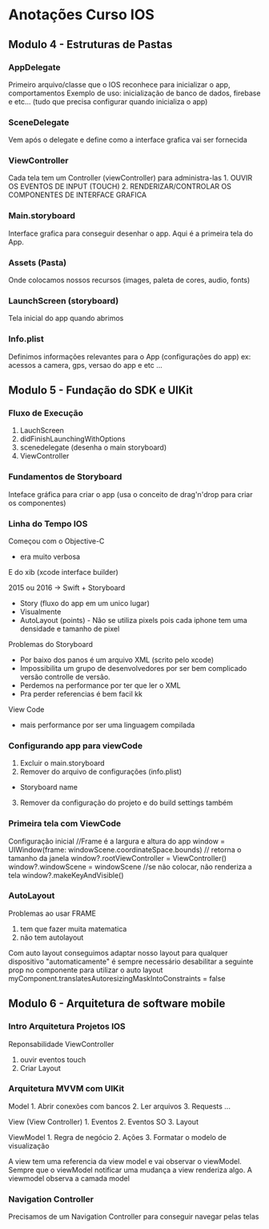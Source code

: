 #  Anotações Curso IOS

## Modulo 4 - Estruturas de Pastas

### AppDelegate
Primeiro arquivo/classe que o IOS reconhece para inicializar o app, comportamentos
Exemplo de uso: inicialização de banco de dados, firebase e etc... (tudo que precisa configurar quando inicializa o app)

### SceneDelegate
Vem após o delegate e define como a interface grafica vai ser fornecida

### ViewController
Cada tela tem um Controller (viewController) para administra-las
    1. OUVIR OS EVENTOS DE INPUT (TOUCH)
    2. RENDERIZAR/CONTROLAR OS COMPONENTES DE INTERFACE GRAFICA

### Main.storyboard
Interface grafica para conseguir desenhar o app. Aqui é a primeira tela do App.

### Assets (Pasta)
Onde colocamos nossos recursos (images, paleta de cores, audio, fonts)

### LaunchScreen (storyboard)
Tela inicial do app quando abrimos

### Info.plist
Definimos informações relevantes para o App (configurações do app)
ex: acessos a camera, gps, versao do app e etc ... 

## Modulo 5 - Fundação do SDK e UIKit

### Fluxo de Execução
1. LauchScreen
2. didFinishLaunchingWithOptions
3. scenedelegate (desenha o main storyboard)
4. ViewController

### Fundamentos de Storyboard
Inteface gráfica para criar o app (usa o conceito de drag'n'drop para criar os componentes)

### Linha do Tempo IOS
Começou com o Objective-C
 - era muito verbosa

E do xib (xcode interface builder)

2015 ou 2016 -> Swift + Storyboard
 - Story (fluxo do app em um unico lugar)
 - Visualmente
 - AutoLayout (points) - Não se utiliza pixels pois cada iphone tem uma densidade e tamanho de pixel
 
 Problemas do Storyboard
  - Por baixo dos panos é um arquivo XML (scrito pelo xcode)
  - Impossibilita um grupo de desenvolvedores por ser bem complicado versão controlle de versão.
  - Perdemos na performance por ter que ler o XML
  - Pra perder referencias é bem facil kk

View Code
 - mais performance por ser uma linguagem compilada  
  
  
### Configurando app para viewCode
1. Excluir o main.storyboard
2. Remover do arquivo de configurações (info.plist)
 - Storyboard name
3. Remover da configuração do projeto e do build settings também

### Primeira tela com ViewCode
Configuração inicial
        //Frame é a largura e altura do app
        window = UIWindow(frame: windowScene.coordinateSpace.bounds) // retorna o tamanho da janela
        window?.rootViewController = ViewController()
        window?.windowScene = windowScene
        //se não colocar, não renderiza a tela
        window?.makeKeyAndVisible()

### AutoLayout
Problemas ao usar FRAME
 1. tem que fazer muita matematica
 2. não tem autolayout

Com auto layout conseguimos adaptar nosso layout para qualquer dispositivo "automaticamente"
é sempre necessário desabilitar a seguinte prop no componente para utilizar o auto layout
myComponent.translatesAutoresizingMaskIntoConstraints = false


## Modulo 6 - Arquitetura de software mobile

### Intro Arquitetura Projetos IOS
Reponsabilidade ViewController
1. ouvir eventos touch 
2. Criar Layout

### Arquitetura MVVM com UIKit

Model
    1. Abrir conexões com bancos
    2. Ler arquivos 
    3. Requests ...

View (View Controller)
    1. Eventos 
    2. Eventos SO
    3. Layout
    
ViewModel
    1. Regra de negócio
    2. Ações
    3. Formatar o modelo de visualização
    
A view tem uma referencia da view model e vai observar o viewModel. 
Sempre que o viewModel notificar uma mudança a view renderiza algo.
A viewmodel observa a camada model

### Navigation Controller
Precisamos de um Navigation Controller para conseguir navegar pelas telas
